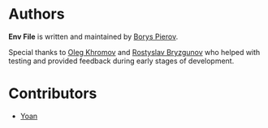 # Authors

**Env File** is written and maintained by [Borys Pierov](https://github.com/Ashald).

Special thanks to [Oleg Khromov](https://github.com/olgert) and [Rostyslav Bryzgunov](https://github.com/kottenator) 
who helped with testing and provided feedback during early stages of development.

# Contributors
* [Yoan](https://github.com/yoanthiebault)
